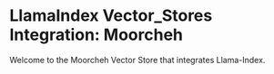 # LlamaIndex Vector_Stores Integration: Moorcheh
Welcome to the Moorcheh Vector Store that integrates Llama-Index.

